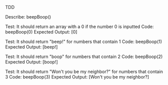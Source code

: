 TDD

Describe: beepBoop()

Test: It should return an array with a 0 if the number 0 is inputted
Code: beepBoop(0)
Expected Output: [0]

Test: It should return "beep!" for numbers that contain 1
Code: beepBoop(1)
Expected Output: [beep!]

Test: It should return "boop" for numbers that contain 2
Code: beepBoop(2)
Expected Output: [boop!]

Test: It should return "Won't you be my neighbor?" for numbers that contain 3
Code: beepBoop(3)
Expected Output: [Won't you be my neighbor?]